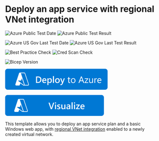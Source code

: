 # Deploy an app service with regional VNet integration

![Azure Public Test Date](https://azurequickstartsservice.blob.core.windows.net/badges/quickstarts/microsoft.web/app-service-regional-vnet-integration/PublicLastTestDate.svg)
![Azure Public Test Result](https://azurequickstartsservice.blob.core.windows.net/badges/quickstarts/microsoft.web/app-service-regional-vnet-integration/PublicDeployment.svg)

![Azure US Gov Last Test Date](https://azurequickstartsservice.blob.core.windows.net/badges/quickstarts/microsoft.web/app-service-regional-vnet-integration/FairfaxLastTestDate.svg)
![Azure US Gov Last Test Result](https://azurequickstartsservice.blob.core.windows.net/badges/quickstarts/microsoft.web/app-service-regional-vnet-integration/FairfaxDeployment.svg)

![Best Practice Check](https://azurequickstartsservice.blob.core.windows.net/badges/quickstarts/microsoft.web/app-service-regional-vnet-integration/BestPracticeResult.svg)
![Cred Scan Check](https://azurequickstartsservice.blob.core.windows.net/badges/quickstarts/microsoft.web/app-service-regional-vnet-integration/CredScanResult.svg)

![Bicep Version](https://azurequickstartsservice.blob.core.windows.net/badges/quickstarts/microsoft.web/app-service-regional-vnet-integration/BicepVersion.svg)

[![Deploy To Azure](https://raw.githubusercontent.com/Azure/azure-quickstart-templates/master/1-CONTRIBUTION-GUIDE/images/deploytoazure.svg?sanitize=true)](https://portal.azure.com/#create/Microsoft.Template/uri/https%3A%2F%2Fraw.githubusercontent.com%2FAzure%2Fazure-quickstart-templates%2Fmaster%2Fquickstarts%2Fmicrosoft.web%2Fapp-service-regional-vnet-integration%2Fazuredeploy.json)

[![Visualize](https://raw.githubusercontent.com/Azure/azure-quickstart-templates/master/1-CONTRIBUTION-GUIDE/images/visualizebutton.svg?sanitize=true)](http://armviz.io/#/?load=https%3A%2F%2Fraw.githubusercontent.com%2FAzure%2Fazure-quickstart-templates%2Fmaster%2Fquickstarts%2Fmicrosoft.web%2Fapp-service-regional-vnet-integration%2Fazuredeploy.json)

This template allows you to deploy an app service plan and a basic Windows web app, with [regional VNet integration](https://docs.microsoft.com/en-us/azure/app-service/web-sites-integrate-with-vnet#regional-vnet-integration) enabled to a newly created virtual network.

